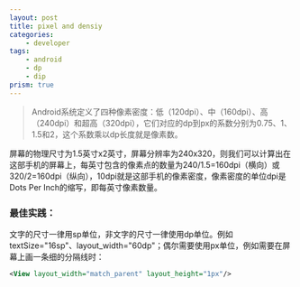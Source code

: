 ```yaml
---
layout: post
title: pixel and densiy
categories:
    - developer
tags:
    - android
    - dp
    - dip
prism: true
---
```



>Android系统定义了四种像素密度：低（120dpi）、中（160dpi）、高（240dpi）和超高（320dpi），它们对应的dp到px的系数分别为0.75、1、1.5和2，这个系数乘以dp长度就是像素数。


屏幕的物理尺寸为1.5英寸x2英寸，屏幕分辨率为240x320，则我们可以计算出在这部手机的屏幕上，每英寸包含的像素点的数量为240/1.5=160dpi（横向）或320/2=160dpi（纵向），10dpi就是这部手机的像素密度，像素密度的单位dpi是Dots Per Inch的缩写，即每英寸像素数量。

### 最佳实践：

文字的尺寸一律用sp单位，非文字的尺寸一律使用dp单位。例如textSize="16sp"、layout_width="60dp"；偶尔需要使用px单位，例如需要在屏幕上画一条细的分隔线时：

```xml
<View layout_width="match_parent" layout_height="1px"/>
```
